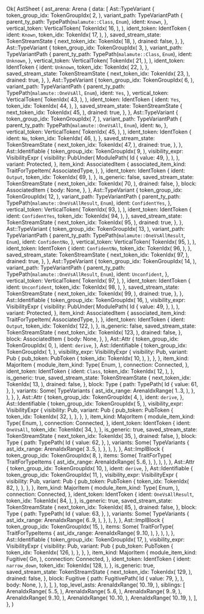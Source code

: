 Ok(
    AstSheet {
        ast_arena: Arena {
            data: [
                Ast::TypeVariant {
                    token_group_idx: TokenGroupIdx(
                        2,
                    ),
                    variant_path: TypeVariantPath {
                        parent_ty_path: TypePath(`malamute::Class`, `Enum`),
                        ident: `Known`,
                    },
                    vertical_token: VerticalToken(
                        TokenIdx(
                            16,
                        ),
                    ),
                    ident_token: IdentToken {
                        ident: `Known`,
                        token_idx: TokenIdx(
                            17,
                        ),
                    },
                    saved_stream_state: TokenStreamState {
                        next_token_idx: TokenIdx(
                            18,
                        ),
                        drained: false,
                    },
                },
                Ast::TypeVariant {
                    token_group_idx: TokenGroupIdx(
                        3,
                    ),
                    variant_path: TypeVariantPath {
                        parent_ty_path: TypePath(`malamute::Class`, `Enum`),
                        ident: `Unknown`,
                    },
                    vertical_token: VerticalToken(
                        TokenIdx(
                            21,
                        ),
                    ),
                    ident_token: IdentToken {
                        ident: `Unknown`,
                        token_idx: TokenIdx(
                            22,
                        ),
                    },
                    saved_stream_state: TokenStreamState {
                        next_token_idx: TokenIdx(
                            23,
                        ),
                        drained: true,
                    },
                },
                Ast::TypeVariant {
                    token_group_idx: TokenGroupIdx(
                        6,
                    ),
                    variant_path: TypeVariantPath {
                        parent_ty_path: TypePath(`malamute::OneVsAll`, `Enum`),
                        ident: `Yes`,
                    },
                    vertical_token: VerticalToken(
                        TokenIdx(
                            43,
                        ),
                    ),
                    ident_token: IdentToken {
                        ident: `Yes`,
                        token_idx: TokenIdx(
                            44,
                        ),
                    },
                    saved_stream_state: TokenStreamState {
                        next_token_idx: TokenIdx(
                            45,
                        ),
                        drained: true,
                    },
                },
                Ast::TypeVariant {
                    token_group_idx: TokenGroupIdx(
                        7,
                    ),
                    variant_path: TypeVariantPath {
                        parent_ty_path: TypePath(`malamute::OneVsAll`, `Enum`),
                        ident: `No`,
                    },
                    vertical_token: VerticalToken(
                        TokenIdx(
                            45,
                        ),
                    ),
                    ident_token: IdentToken {
                        ident: `No`,
                        token_idx: TokenIdx(
                            46,
                        ),
                    },
                    saved_stream_state: TokenStreamState {
                        next_token_idx: TokenIdx(
                            47,
                        ),
                        drained: true,
                    },
                },
                Ast::Identifiable {
                    token_group_idx: TokenGroupIdx(
                        9,
                    ),
                    visibility_expr: VisibilityExpr {
                        visibility: PubUnder(
                            ModulePath(
                                Id {
                                    value: 49,
                                },
                            ),
                        ),
                        variant: Protected,
                    },
                    item_kind: AssociatedItem {
                        associated_item_kind: TraitForTypeItem(
                            AssociatedType,
                        ),
                    },
                    ident_token: IdentToken {
                        ident: `Output`,
                        token_idx: TokenIdx(
                            69,
                        ),
                    },
                    is_generic: false,
                    saved_stream_state: TokenStreamState {
                        next_token_idx: TokenIdx(
                            70,
                        ),
                        drained: false,
                    },
                    block: AssociatedItem {
                        body: None,
                    },
                },
                Ast::TypeVariant {
                    token_group_idx: TokenGroupIdx(
                        12,
                    ),
                    variant_path: TypeVariantPath {
                        parent_ty_path: TypePath(`malamute::OneVsAllResult`, `Enum`),
                        ident: `ConfidentYes`,
                    },
                    vertical_token: VerticalToken(
                        TokenIdx(
                            93,
                        ),
                    ),
                    ident_token: IdentToken {
                        ident: `ConfidentYes`,
                        token_idx: TokenIdx(
                            94,
                        ),
                    },
                    saved_stream_state: TokenStreamState {
                        next_token_idx: TokenIdx(
                            95,
                        ),
                        drained: true,
                    },
                },
                Ast::TypeVariant {
                    token_group_idx: TokenGroupIdx(
                        13,
                    ),
                    variant_path: TypeVariantPath {
                        parent_ty_path: TypePath(`malamute::OneVsAllResult`, `Enum`),
                        ident: `ConfidentNo`,
                    },
                    vertical_token: VerticalToken(
                        TokenIdx(
                            95,
                        ),
                    ),
                    ident_token: IdentToken {
                        ident: `ConfidentNo`,
                        token_idx: TokenIdx(
                            96,
                        ),
                    },
                    saved_stream_state: TokenStreamState {
                        next_token_idx: TokenIdx(
                            97,
                        ),
                        drained: true,
                    },
                },
                Ast::TypeVariant {
                    token_group_idx: TokenGroupIdx(
                        14,
                    ),
                    variant_path: TypeVariantPath {
                        parent_ty_path: TypePath(`malamute::OneVsAllResult`, `Enum`),
                        ident: `Unconfident`,
                    },
                    vertical_token: VerticalToken(
                        TokenIdx(
                            97,
                        ),
                    ),
                    ident_token: IdentToken {
                        ident: `Unconfident`,
                        token_idx: TokenIdx(
                            98,
                        ),
                    },
                    saved_stream_state: TokenStreamState {
                        next_token_idx: TokenIdx(
                            99,
                        ),
                        drained: true,
                    },
                },
                Ast::Identifiable {
                    token_group_idx: TokenGroupIdx(
                        16,
                    ),
                    visibility_expr: VisibilityExpr {
                        visibility: PubUnder(
                            ModulePath(
                                Id {
                                    value: 49,
                                },
                            ),
                        ),
                        variant: Protected,
                    },
                    item_kind: AssociatedItem {
                        associated_item_kind: TraitForTypeItem(
                            AssociatedType,
                        ),
                    },
                    ident_token: IdentToken {
                        ident: `Output`,
                        token_idx: TokenIdx(
                            122,
                        ),
                    },
                    is_generic: false,
                    saved_stream_state: TokenStreamState {
                        next_token_idx: TokenIdx(
                            123,
                        ),
                        drained: false,
                    },
                    block: AssociatedItem {
                        body: None,
                    },
                },
                Ast::Attr {
                    token_group_idx: TokenGroupIdx(
                        0,
                    ),
                    ident: `derive`,
                },
                Ast::Identifiable {
                    token_group_idx: TokenGroupIdx(
                        1,
                    ),
                    visibility_expr: VisibilityExpr {
                        visibility: Pub,
                        variant: Pub {
                            pub_token: PubToken {
                                token_idx: TokenIdx(
                                    10,
                                ),
                            },
                        },
                    },
                    item_kind: MajorItem {
                        module_item_kind: Type(
                            Enum,
                        ),
                        connection: Connected,
                    },
                    ident_token: IdentToken {
                        ident: `Class`,
                        token_idx: TokenIdx(
                            12,
                        ),
                    },
                    is_generic: true,
                    saved_stream_state: TokenStreamState {
                        next_token_idx: TokenIdx(
                            13,
                        ),
                        drained: false,
                    },
                    block: Type {
                        path: TypePath(
                            Id {
                                value: 61,
                            },
                        ),
                        variants: Some(
                            TypeVariants {
                                ast_idx_range: ArenaIdxRange(
                                    1..3,
                                ),
                            },
                        ),
                    },
                },
                Ast::Attr {
                    token_group_idx: TokenGroupIdx(
                        4,
                    ),
                    ident: `derive`,
                },
                Ast::Identifiable {
                    token_group_idx: TokenGroupIdx(
                        5,
                    ),
                    visibility_expr: VisibilityExpr {
                        visibility: Pub,
                        variant: Pub {
                            pub_token: PubToken {
                                token_idx: TokenIdx(
                                    32,
                                ),
                            },
                        },
                    },
                    item_kind: MajorItem {
                        module_item_kind: Type(
                            Enum,
                        ),
                        connection: Connected,
                    },
                    ident_token: IdentToken {
                        ident: `OneVsAll`,
                        token_idx: TokenIdx(
                            34,
                        ),
                    },
                    is_generic: true,
                    saved_stream_state: TokenStreamState {
                        next_token_idx: TokenIdx(
                            35,
                        ),
                        drained: false,
                    },
                    block: Type {
                        path: TypePath(
                            Id {
                                value: 62,
                            },
                        ),
                        variants: Some(
                            TypeVariants {
                                ast_idx_range: ArenaIdxRange(
                                    3..5,
                                ),
                            },
                        ),
                    },
                },
                Ast::ImplBlock {
                    token_group_idx: TokenGroupIdx(
                        8,
                    ),
                    items: Some(
                        TraitForType(
                            TraitForTypeItems {
                                ast_idx_range: ArenaIdxRange(
                                    5..6,
                                ),
                            },
                        ),
                    ),
                },
                Ast::Attr {
                    token_group_idx: TokenGroupIdx(
                        10,
                    ),
                    ident: `derive`,
                },
                Ast::Identifiable {
                    token_group_idx: TokenGroupIdx(
                        11,
                    ),
                    visibility_expr: VisibilityExpr {
                        visibility: Pub,
                        variant: Pub {
                            pub_token: PubToken {
                                token_idx: TokenIdx(
                                    82,
                                ),
                            },
                        },
                    },
                    item_kind: MajorItem {
                        module_item_kind: Type(
                            Enum,
                        ),
                        connection: Connected,
                    },
                    ident_token: IdentToken {
                        ident: `OneVsAllResult`,
                        token_idx: TokenIdx(
                            84,
                        ),
                    },
                    is_generic: true,
                    saved_stream_state: TokenStreamState {
                        next_token_idx: TokenIdx(
                            85,
                        ),
                        drained: false,
                    },
                    block: Type {
                        path: TypePath(
                            Id {
                                value: 63,
                            },
                        ),
                        variants: Some(
                            TypeVariants {
                                ast_idx_range: ArenaIdxRange(
                                    6..9,
                                ),
                            },
                        ),
                    },
                },
                Ast::ImplBlock {
                    token_group_idx: TokenGroupIdx(
                        15,
                    ),
                    items: Some(
                        TraitForType(
                            TraitForTypeItems {
                                ast_idx_range: ArenaIdxRange(
                                    9..10,
                                ),
                            },
                        ),
                    ),
                },
                Ast::Identifiable {
                    token_group_idx: TokenGroupIdx(
                        17,
                    ),
                    visibility_expr: VisibilityExpr {
                        visibility: Pub,
                        variant: Pub {
                            pub_token: PubToken {
                                token_idx: TokenIdx(
                                    126,
                                ),
                            },
                        },
                    },
                    item_kind: MajorItem {
                        module_item_kind: Fugitive(
                            Gn,
                        ),
                        connection: Connected,
                    },
                    ident_token: IdentToken {
                        ident: `narrow_down`,
                        token_idx: TokenIdx(
                            128,
                        ),
                    },
                    is_generic: true,
                    saved_stream_state: TokenStreamState {
                        next_token_idx: TokenIdx(
                            129,
                        ),
                        drained: false,
                    },
                    block: Fugitive {
                        path: FugitivePath(
                            Id {
                                value: 79,
                            },
                        ),
                        body: None,
                    },
                },
            ],
        },
        top_level_asts: ArenaIdxRange(
            10..19,
        ),
        siblings: [
            ArenaIdxRange(
                5..5,
            ),
            ArenaIdxRange(
                5..6,
            ),
            ArenaIdxRange(
                9..9,
            ),
            ArenaIdxRange(
                9..10,
            ),
            ArenaIdxRange(
                10..10,
            ),
            ArenaIdxRange(
                10..19,
            ),
        ],
    },
)